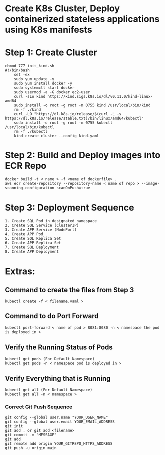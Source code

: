 # Create K8s Cluster, Deploy containerized stateless applications using K8s manifests

# Step 1: Create Cluster
```
chmod 777 init_kind.sh
#!/bin/bash
    set -ex
    sudo yum update -y
    sudo yum install docker -y
    sudo systemctl start docker
    sudo usermod -a -G docker ec2-user
    curl -sLo kind https://kind.sigs.k8s.io/dl/v0.11.0/kind-linux-amd64
    sudo install -o root -g root -m 0755 kind /usr/local/bin/kind
    rm -f ./kind
    curl -LO "https://dl.k8s.io/release/$(curl -L -s https://dl.k8s.io/release/stable.txt)/bin/linux/amd64/kubectl"
    sudo install -o root -g root -m 0755 kubectl /usr/local/bin/kubectl
    rm -f ./kubectl
    kind create cluster --config kind.yaml
````
    
# Step 2: Build and Deploy images into ECR Repo
```
docker build -t < name > -f <name of dockerfile> .
aws ecr create-repository --repository-name < name of repo > --image-scanning-configuration scanOnPush=true
```
# Step 3: Deployment Sequence
```
1. Create SQL Pod in designated namespace
2. Create SQL Service (ClusterIP)
3. Create APP Service (NodePort)
4. Create APP Pod 
5. Create SQL Replica Set
6. Create APP Replica Set
7. Create SQL Deployment
8. Create APP Deployment
```
# Extras:

## Command to create the files from Step 3
```
kubectl create -f < filename.yaml >
```
## Command to do Port Forward
```
kubectl port-forward < name of pod > 8081:8080 -n < namespace the pod is deployed in >
```
## Verify the Running Status of Pods
```
kubectl get pods (For Default Namespace)
kubectl get pods -n < namespace pod is deployed in >
```
## Verify Everything that is Running
```
kubectl get all (For Default Namespace)
kubectl get all -n < namespace >
```
### Correct Git Push Sequence
```
git config --global user.name "YOUR_USER_NAME"
git config --global user.email YOUR_EMAIL_ADDRESS
git init
git add . or git add <filename>
git commit -m "MESSAGE"
git add
git remote add origin YOUR_GITREPO_HTTPS_ADDRESS
git push -u origin main
```
